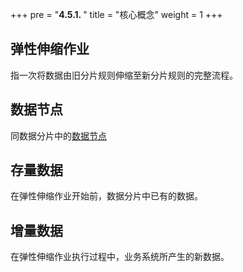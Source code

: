 +++
pre = "<b>4.5.1. </b>"
title = "核心概念"
weight = 1
+++

## 弹性伸缩作业

指一次将数据由旧分片规则伸缩至新分片规则的完整流程。

## 数据节点

同数据分片中的[数据节点](/cn/features/sharding/concept/sql/)

## 存量数据

在弹性伸缩作业开始前，数据分片中已有的数据。

## 增量数据

在弹性伸缩作业执行过程中，业务系统所产生的新数据。
